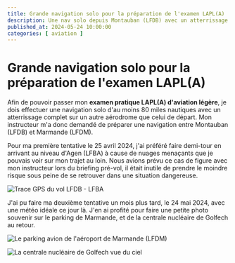 ```yaml
---
title: Grande navigation solo pour la préparation de l'examen LAPL(A)
description: Une nav solo depuis Montauban (LFDB) avec un atterrissage complet à Marmande (LFDM)
published_at: 2024-05-24 10:00:00
categories: [ aviation ]
---
```


# Grande navigation solo pour la préparation de l'examen LAPL(A)

Afin de pouvoir passer mon **examen pratique LAPL(A) d'aviation légère**, je dois effectuer une navigation solo d'au moins 80 miles nautiques avec un atterrissage complet sur un autre aérodrome que celui de départ. Mon instructeur m'a donc demandé de préparer une navigation entre Montauban (LFDB) et Marmande (LFDM).

Pour ma première tentative le 25 avril 2024, j'ai préféré faire demi-tour en arrivant au niveau d'Agen (LFBA) à cause de nuages menaçants que je pouvais voir sur mon trajet au loin. Nous avions prévu ce cas de figure avec mon instructeur lors du briefing pré-vol, il était inutile de prendre le moindre risque sous peine de se retrouver dans une situation dangereuse.

![Trace GPS du vol LFDB - LFBA](images/2024-05-24-navigation-solo-lapl/trace-vol-lfdb-lfba.png)

J'ai pu faire ma deuxième tentative un mois plus tard, le 24 mai 2024, avec une météo idéale ce jour là. J'en ai profité pour faire une petite photo souvenir sur le parking de Marmande, et de la centrale nucléaire de Golfech au retour.

![Le parking avion de l'aéroport de Marmande (LFDM)](images/2024-05-24-navigation-solo-lapl/aerodrome-marmande-lfdm.jpg)

![La centrale nucléaire de Golfech vue du ciel](images/2024-05-24-navigation-solo-lapl/centrale-nucelaire-golfech-vue-avion.jpg)
